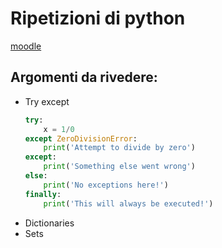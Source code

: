# Ripetizioni di python

[moodle](https://elearning.dei.unipd.it/course/view.php?id=4707)

## Argomenti da rivedere:

- Try except 
  ```python
  try:
      x = 1/0
  except ZeroDivisionError:
      print('Attempt to divide by zero')
  except:
      print('Something else went wrong')
  else:
      print('No exceptions here!')
  finally:
      print('This will always be executed!')
  ```
- Dictionaries
- Sets

